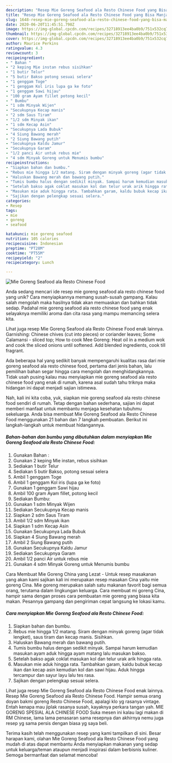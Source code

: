 ```yaml
---
description: "Resep Mie Goreng Seafood ala Resto Chinese Food yang Bisa Manjain Lidah"
title: "Resep Mie Goreng Seafood ala Resto Chinese Food yang Bisa Manjain Lidah"
slug: 1648-resep-mie-goreng-seafood-ala-resto-chinese-food-yang-bisa-manjain-lidah
date: 2020-06-20T11:45:51.798Z
image: https://img-global.cpcdn.com/recipes/32718913ee4ba0b9/751x532cq70/mie-goreng-seafood-ala-resto-chinese-food-foto-resep-utama.jpg
thumbnail: https://img-global.cpcdn.com/recipes/32718913ee4ba0b9/751x532cq70/mie-goreng-seafood-ala-resto-chinese-food-foto-resep-utama.jpg
cover: https://img-global.cpcdn.com/recipes/32718913ee4ba0b9/751x532cq70/mie-goreng-seafood-ala-resto-chinese-food-foto-resep-utama.jpg
author: Maurice Perkins
ratingvalue: 4.3
reviewcount: 3
recipeingredient:
- " Bahan "
- "2 keping Mie instan rebus sisihkan"
- "1 butir Telur"
- "5 butir Bakso potong sesuai selera"
- "1 genggam Toge"
- "1 genggam Kol iris lupa ga ke foto"
- "1 genggam Sawi hijau"
- "100 gram Ayam fillet potong kecil"
- " Bumbu"
- "1 sdm Minyak Wijen"
- "Secukupnya Kecap manis"
- "2 sdm Saus Tiram"
- "1/2 sdm Minyak ikan"
- "1 sdm Kecap Asin"
- "Secukupnya Lada Bubuk"
- "4 Siung Bawang merah"
- "2 Siung Bawang putih"
- "Secukupnya Kaldu Jamur"
- "Secukupnya Garam"
- "1/2 panci Air untuk rebus mie"
- "4 sdm Minyak Goreng untuk Menumis bumbu"
recipeinstructions:
- "Siapkan bahan dan bumbu."
- "Rebus mie hingga 1/2 matang. Siram dengan minyak goreng (agar tidak lengket), saus tiram dan kecap manis. Sisihkan."
- "Haluskan Bawang merah dan bawang putih."
- "Tumis bumbu halus dengan sedikit minyak. Sampai harum kemudian masukan ayam aduk hingga ayam matang lalu masukan bakso."
- "Setelah bakso agak coklat masukan kol dan telur urak arik hingga rata."
- "Masukan mie aduk hingga rata. Tambahkan garam, kaldu bubuk kecap ikan dan kecap asin kemudian kol dan sawi hijau. Aduk hingga tercampur dan sayur layu lalu tes rasa."
- "Sajikan dengan pelengkap sesuai selera."
categories:
- Resep
tags:
- mie
- goreng
- seafood

katakunci: mie goreng seafood 
nutrition: 105 calories
recipecuisine: Indonesian
preptime: "PT28M"
cooktime: "PT55M"
recipeyield: "2"
recipecategory: Lunch

---
```



![Mie Goreng Seafood ala Resto Chinese Food](https://img-global.cpcdn.com/recipes/32718913ee4ba0b9/751x532cq70/mie-goreng-seafood-ala-resto-chinese-food-foto-resep-utama.jpg)

Anda sedang mencari ide resep mie goreng seafood ala resto chinese food yang unik? Cara menyiapkannya memang susah-susah gampang. Kalau salah mengolah maka hasilnya tidak akan memuaskan dan bahkan tidak sedap. Padahal mie goreng seafood ala resto chinese food yang enak selayaknya memiliki aroma dan cita rasa yang mampu memancing selera kita.

Lihat juga resep Mie Goreng Seafood ala Resto Chinese Food enak lainnya. Garnishing: Chinese chives (cut into pieces) or coriander leaves; Some Calamansi - sliced top; How to cook Mee Goreng: Heat oil in a medium wok and cook the sliced onions until softened. Add blended ingredients, cook till fragrant.

Ada beberapa hal yang sedikit banyak mempengaruhi kualitas rasa dari mie goreng seafood ala resto chinese food, pertama dari jenis bahan, lalu pemilihan bahan segar hingga cara mengolah dan menghidangkannya. Tidak usah pusing kalau mau menyiapkan mie goreng seafood ala resto chinese food yang enak di rumah, karena asal sudah tahu triknya maka hidangan ini dapat menjadi sajian istimewa.


Nah, kali ini kita coba, yuk, siapkan mie goreng seafood ala resto chinese food sendiri di rumah. Tetap dengan bahan sederhana, sajian ini dapat memberi manfaat untuk membantu menjaga kesehatan tubuhmu sekeluarga. Anda bisa membuat Mie Goreng Seafood ala Resto Chinese Food menggunakan 21 bahan dan 7 langkah pembuatan. Berikut ini langkah-langkah untuk membuat hidangannya.

<!--inarticleads1-->

##### Bahan-bahan dan bumbu yang dibutuhkan dalam menyiapkan Mie Goreng Seafood ala Resto Chinese Food:

1. Gunakan  Bahan :
1. Gunakan 2 keping Mie instan, rebus sisihkan
1. Sediakan 1 butir Telur
1. Sediakan 5 butir Bakso, potong sesuai selera
1. Ambil 1 genggam Toge
1. Ambil 1 genggam Kol iris (lupa ga ke foto)
1. Gunakan 1 genggam Sawi hijau
1. Ambil 100 gram Ayam fillet, potong kecil
1. Sediakan  Bumbu:
1. Gunakan 1 sdm Minyak Wijen
1. Sediakan Secukupnya Kecap manis
1. Siapkan 2 sdm Saus Tiram
1. Ambil 1/2 sdm Minyak ikan
1. Siapkan 1 sdm Kecap Asin
1. Gunakan Secukupnya Lada Bubuk
1. Siapkan 4 Siung Bawang merah
1. Ambil 2 Siung Bawang putih
1. Gunakan Secukupnya Kaldu Jamur
1. Sediakan Secukupnya Garam
1. Ambil 1/2 panci Air untuk rebus mie
1. Gunakan 4 sdm Minyak Goreng untuk Menumis bumbu


Cara Membuat Mie Goreng China yang Lezat - Untuk resep masakanan yang akan kami sajikan kali ini merupakan resep masakan Cina yaitu mie goreng Cina. Mie goreng merupakan salah satu makanan favorit bagi semua orang, terutama dalam lingkungan keluarga. Cara membuat mi goreng Cina, hampir sama dengan proses cara pembuatan mie goreng yang biasa kita makan. Pesannya gampang dan pengiriman cepat langsung ke lokasi kamu. 

<!--inarticleads2-->

##### Cara menyiapkan Mie Goreng Seafood ala Resto Chinese Food:

1. Siapkan bahan dan bumbu.
1. Rebus mie hingga 1/2 matang. Siram dengan minyak goreng (agar tidak lengket), saus tiram dan kecap manis. Sisihkan.
1. Haluskan Bawang merah dan bawang putih.
1. Tumis bumbu halus dengan sedikit minyak. Sampai harum kemudian masukan ayam aduk hingga ayam matang lalu masukan bakso.
1. Setelah bakso agak coklat masukan kol dan telur urak arik hingga rata.
1. Masukan mie aduk hingga rata. Tambahkan garam, kaldu bubuk kecap ikan dan kecap asin kemudian kol dan sawi hijau. Aduk hingga tercampur dan sayur layu lalu tes rasa.
1. Sajikan dengan pelengkap sesuai selera.


Lihat juga resep Mie Goreng Seafood ala Resto Chinese Food enak lainnya. Resep Mie Goreng Seafood ala Resto Chinese Food. Hampir semua orang doyan bakmi goreng Resto Chinese Food, apalagi klo yg rasanya vintage. Entah kenapa mau jiplak rasanya susah, kayaknya perkara tangan yah. MIE GORENG SPESIAL ALA CHINESE FOOD Suka mesen ini kalau lagi makan di RM Chinese, lama lama penasaran sama resepnya dan akhirnya nemu juga resep yg sama persis dengan biasa yg saya beli. 

Terima kasih telah menggunakan resep yang kami tampilkan di sini. Besar harapan kami, olahan Mie Goreng Seafood ala Resto Chinese Food yang mudah di atas dapat membantu Anda menyiapkan makanan yang sedap untuk keluarga/teman ataupun menjadi inspirasi dalam berbisnis kuliner. Semoga bermanfaat dan selamat mencoba!
